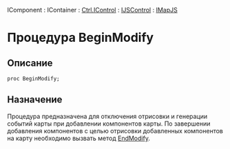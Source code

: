 ﻿---
Link: .Ctrl.IMapJS.@BeginModify
---

IComponent : IContainer : [Ctrl.IControl](topic:Com.Custom.ComClasses.Ctrl.IControl.Default) :
[IJSControl](topic:Com.Custom.ComClasses.Ctrl.IJSControl.Default) : [IMapJS](Default)

# Процедура BeginModify

## Описание

    proc BeginModify;

## Назначение

Процедура предназначена для отключения отрисовки и генерации событий карты
при добавлении компонентов карты. По завершении добавления компонентов с целью
отрисовки добавленных компонентов на карту необходимо вызвать метод [EndModify](EndModify).